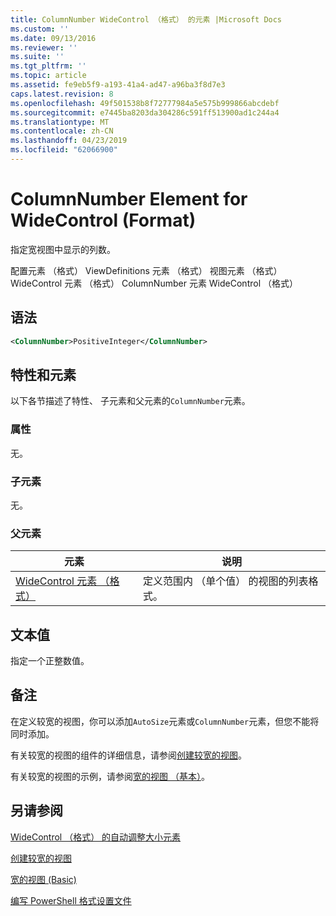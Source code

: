 ```yaml
---
title: ColumnNumber WideControl （格式） 的元素 |Microsoft Docs
ms.custom: ''
ms.date: 09/13/2016
ms.reviewer: ''
ms.suite: ''
ms.tgt_pltfrm: ''
ms.topic: article
ms.assetid: fe9eb5f9-a193-41a4-ad47-a96ba3f8d7e3
caps.latest.revision: 8
ms.openlocfilehash: 49f501538b8f72777984a5e575b999866abcdebf
ms.sourcegitcommit: e7445ba8203da304286c591ff513900ad1c244a4
ms.translationtype: MT
ms.contentlocale: zh-CN
ms.lasthandoff: 04/23/2019
ms.locfileid: "62066900"
---
```

# <a name="columnnumber-element-for-widecontrol-format"></a>ColumnNumber Element for WideControl (Format)

指定宽视图中显示的列数。

配置元素 （格式） ViewDefinitions 元素 （格式） 视图元素 （格式） WideControl 元素 （格式） ColumnNumber 元素 WideControl （格式）

## <a name="syntax"></a>语法

```xml
<ColumnNumber>PositiveInteger</ColumnNumber>
```

## <a name="attributes-and-elements"></a>特性和元素

以下各节描述了特性、 子元素和父元素的`ColumnNumber`元素。

### <a name="attributes"></a>属性

无。

### <a name="child-elements"></a>子元素

无。

### <a name="parent-elements"></a>父元素

|元素|说明|
|-------------|-----------------|
|[WideControl 元素 （格式）](./widecontrol-element-format.md)|定义范围内 （单个值） 的视图的列表格式。|

## <a name="text-value"></a>文本值

指定一个正整数值。

## <a name="remarks"></a>备注

在定义较宽的视图，你可以添加`AutoSize`元素或`ColumnNumber`元素，但您不能将同时添加。

有关较宽的视图的组件的详细信息，请参阅[创建较宽的视图](./creating-a-wide-view.md)。

有关较宽的视图的示例，请参阅[宽的视图 （基本）](./wide-view-basic.md)。

## <a name="see-also"></a>另请参阅

[WideControl （格式） 的自动调整大小元素](./autosize-element-for-widecontrol-format.md)

[创建较宽的视图](./creating-a-wide-view.md)

[宽的视图 (Basic)](./wide-view-basic.md)

[编写 PowerShell 格式设置文件](./writing-a-powershell-formatting-file.md)

